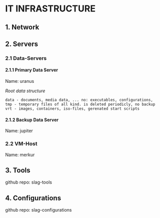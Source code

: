 # IT INFRASTRUCTURE
## 1. Network
## 2. Servers
### 2.1 Data-Servers
#### 2.1.1 Primary Data Server
Name: uranus

*Root data structure*

    data - documents, media data, ... no: executables, configurations, 
    tmp - temporary files of all kind. is deleted periodicly, no backup
    vrt - images, containers, iso-files, gerenated start scripts

#### 2.1.2 Backup Data Server
Name: jupiter
### 2.2 VM-Host
Name: merkur

## 3. Tools
github repo: slag-tools

## 4. Configurations
github repo: slag-configurations
